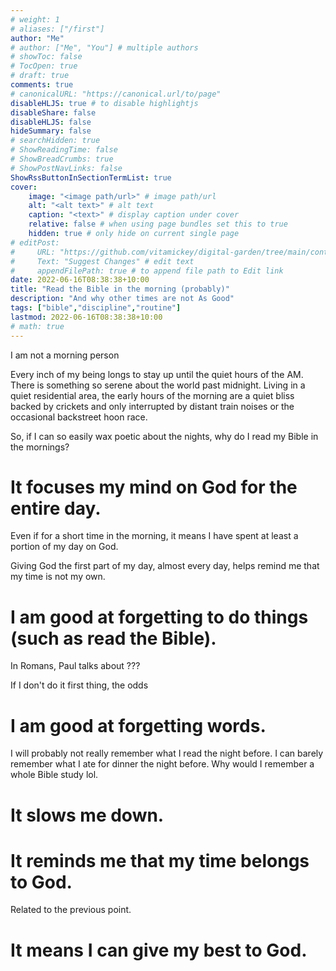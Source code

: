 ```yaml
---
# weight: 1
# aliases: ["/first"]
author: "Me"
# author: ["Me", "You"] # multiple authors
# showToc: false
# TocOpen: true
# draft: true
comments: true
# canonicalURL: "https://canonical.url/to/page"
disableHLJS: true # to disable highlightjs
disableShare: false
disableHLJS: false
hideSummary: false
# searchHidden: true
# ShowReadingTime: false
# ShowBreadCrumbs: true
# ShowPostNavLinks: false
ShowRssButtonInSectionTermList: true
cover:
    image: "<image path/url>" # image path/url
    alt: "<alt text>" # alt text
    caption: "<text>" # display caption under cover
    relative: false # when using page bundles set this to true
    hidden: true # only hide on current single page
# editPost:
#     URL: "https://github.com/vitamickey/digital-garden/tree/main/content"
#     Text: "Suggest Changes" # edit text
#     appendFilePath: true # to append file path to Edit link
date: 2022-06-16T08:38:38+10:00
title: "Read the Bible in the morning (probably)"
description: "And why other times are not As Good"
tags: ["bible","discipline","routine"]
lastmod: 2022-06-16T08:38:38+10:00
# math: true
---
```


I am not a morning person

Every inch of my being longs to stay up until the quiet hours of the AM. There is something so serene about the world past midnight. Living in a quiet residential area, the early hours of the morning are a quiet bliss backed by crickets and only interrupted by distant train noises or the occasional backstreet hoon race.

So, if I can so easily wax poetic about the nights, why do I read my Bible in the mornings? 

# It focuses my mind on God for the entire day.

Even if for a short time in the morning, it means I have spent at least a portion of my day on God.

Giving God the first part of my day, almost every day, helps remind me that my time is not my own.

# I am good at forgetting to do things (such as read the Bible).

In Romans, Paul talks about ???



If I don't do it first thing, the odds 

# I am good at forgetting words.

I will probably not really remember what I read the night before. I can barely remember what I ate for dinner the night before. Why would I remember a whole Bible study lol.

# It slows me down.

# It reminds me that my time belongs to God.

Related to the previous point.

# It means I can give my best to God. 